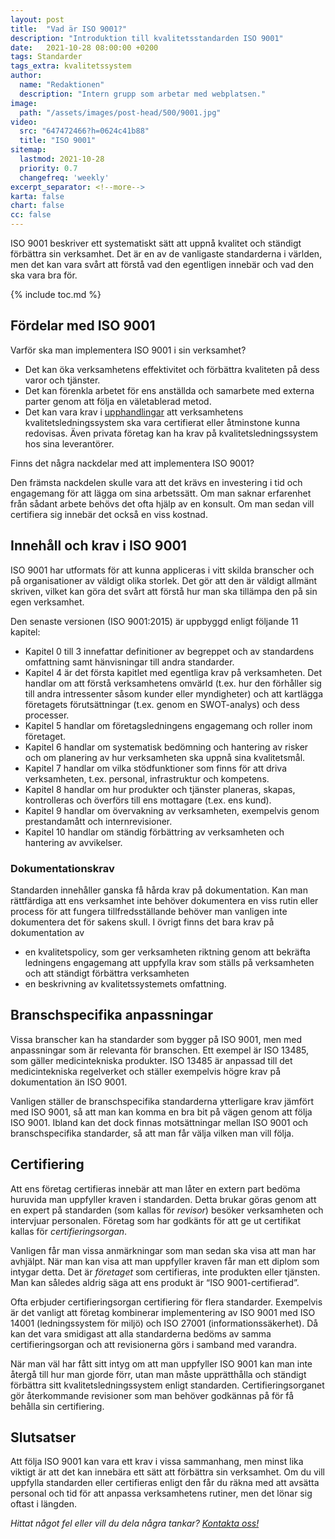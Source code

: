 ```yaml
---
layout: post
title:  "Vad är ISO 9001?"
description: "Introduktion till kvalitetsstandarden ISO 9001"
date:   2021-10-28 08:00:00 +0200
tags: Standarder
tags_extra: kvalitetssystem
author:
  name: "Redaktionen"
  description: "Intern grupp som arbetar med webplatsen."
image:
  path: "/assets/images/post-head/500/9001.jpg"
video:
  src: "647472466?h=0624c41b88"
  title: "ISO 9001"
sitemap:
  lastmod: 2021-10-28
  priority: 0.7
  changefreq: 'weekly'
excerpt_separator: <!--more-->
karta: false
chart: false
cc: false
---
```


ISO 9001 beskriver ett systematiskt sätt att uppnå kvalitet och ständigt förbättra sin verksamhet. Det är en av de vanligaste standarderna i världen, men det kan vara svårt att förstå vad den egentligen innebär och vad den ska vara bra för.

<!--more-->

{% include toc.md %}


## Fördelar med ISO 9001
Varför ska man implementera ISO 9001 i sin verksamhet?

* Det kan öka verksamhetens effektivitet och förbättra kvaliteten på dess varor och tjänster.
* Det kan förenkla arbetet för ens anställda och samarbete med externa parter genom att följa en väletablerad metod.
* Det kan vara krav i [upphandlingar](/2021/09/30/grunder-i-upphandlingar.html) att verksamhetens kvalitetsledningssystem ska vara certifierat eller åtminstone kunna redovisas.
Även privata företag kan ha krav på kvalitetsledningssystem hos sina leverantörer.

Finns det några nackdelar med att implementera ISO 9001?

Den främsta nackdelen skulle vara att det krävs en investering i tid och engagemang för att lägga om sina arbetssätt. Om man saknar erfarenhet från sådant arbete behövs det ofta hjälp av en konsult. Om man sedan vill certifiera sig innebär det också en viss kostnad.
## Innehåll och krav i ISO 9001
ISO 9001 har utformats för att kunna appliceras i vitt skilda branscher och på organisationer av väldigt olika storlek. Det gör att den är väldigt allmänt skriven, vilket kan göra det svårt att förstå hur man ska tillämpa den på sin egen verksamhet.

Den senaste versionen (ISO 9001:2015) är uppbyggd enligt följande 11 kapitel:

* Kapitel 0 till 3 innefattar definitioner av begreppet och av standardens omfattning samt hänvisningar till andra standarder.
* Kapitel 4 är det första kapitlet med egentliga krav på verksamheten. Det handlar om att förstå verksamhetens omvärld (t.ex. hur den förhåller sig till andra intressenter såsom kunder eller myndigheter) och att kartlägga företagets förutsättningar (t.ex. genom en SWOT-analys) och dess processer.
* Kapitel 5 handlar om företagsledningens engagemang och roller inom företaget.
* Kapitel 6 handlar om systematisk bedömning och hantering av risker och om planering av hur verksamheten ska uppnå sina kvalitetsmål.
* Kapitel 7 handlar om vilka stödfunktioner som finns för att driva verksamheten, t.ex. personal, infrastruktur och kompetens.
* Kapitel 8 handlar om hur produkter och tjänster planeras, skapas, kontrolleras och överförs till ens mottagare (t.ex. ens kund).
* Kapitel 9 handlar om övervakning av verksamheten, exempelvis genom prestandamått och internrevisioner.
* Kapitel 10 handlar om ständig förbättring av verksamheten och hantering av avvikelser.

### Dokumentationskrav
Standarden innehåller ganska få hårda krav på dokumentation. Kan man rättfärdiga att ens verksamhet inte behöver dokumentera en viss rutin eller process för att fungera tillfredsställande behöver man vanligen inte dokumentera det för sakens skull. I övrigt finns det bara krav på dokumentation av

* en kvalitetspolicy, som ger verksamheten riktning genom att bekräfta ledningens engagemang att uppfylla krav som ställs på verksamheten och att ständigt förbättra verksamheten
* en beskrivning av kvalitetssystemets omfattning.

## Branschspecifika anpassningar
Vissa branscher kan ha standarder som bygger på ISO 9001, men med anpassningar som är relevanta för branschen. Ett exempel är ISO 13485, som gäller medicintekniska produkter. ISO 13485 är anpassad till det medicintekniska regelverket och ställer exempelvis högre krav på dokumentation än ISO 9001.

Vanligen ställer de branschspecifika standarderna ytterligare krav jämfört med ISO 9001, så att man kan komma en bra bit på vägen genom att följa ISO 9001. Ibland kan det dock finnas motsättningar mellan ISO 9001 och branschspecifika standarder, så att man får välja vilken man vill följa.
## Certifiering
Att ens företag certifieras innebär att man låter en extern part bedöma huruvida man uppfyller kraven i standarden. Detta brukar göras genom att en expert på standarden (som kallas för _revisor_) besöker verksamheten och intervjuar personalen. Företag som har godkänts för att ge ut certifikat kallas för _certifieringsorgan_.

Vanligen får man vissa anmärkningar som man sedan ska visa att man har avhjälpt. När man kan visa att man uppfyller kraven får man ett diplom som intygar detta. Det är _företaget_ som certifieras, inte produkten eller tjänsten. Man kan således aldrig säga att ens produkt är “ISO 9001-certifierad”.

Ofta erbjuder certifieringsorgan certifiering för flera standarder. Exempelvis är det vanligt att företag kombinerar implementering av ISO 9001 med ISO 14001 (ledningssystem för miljö) och ISO 27001 (informationssäkerhet). Då kan det vara smidigast att alla standarderna bedöms av samma certifieringsorgan och att revisionerna görs i samband med varandra.

När man väl har fått sitt intyg om att man uppfyller ISO 9001 kan man inte återgå till hur man gjorde förr, utan man måste upprätthålla och ständigt förbättra sitt kvalitetsledningssystem enligt standarden. Certifieringsorganet gör återkommande revisioner som man behöver godkännas på för få behålla sin certifiering.

## Slutsatser
Att följa ISO 9001 kan vara ett krav i vissa sammanhang, men minst lika viktigt är att det kan innebära ett sätt att förbättra sin verksamhet. Om du vill uppfylla standarden eller certifieras enligt den får du räkna med att avsätta personal och tid för att anpassa verksamhetens rutiner, men det lönar sig oftast i längden.


_Hittat något fel eller vill du dela några tankar? [Kontakta oss!](/index.html#form-message)_